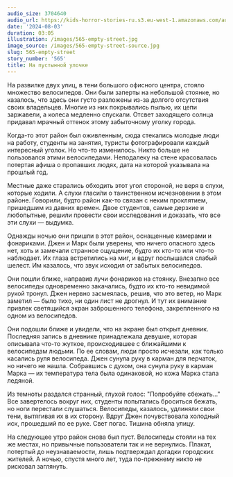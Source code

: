 ```yaml
---
audio_size: 3704640
audio_url: https://kids-horror-stories-ru.s3.eu-west-1.amazonaws.com/audio/565-empty-street.mp3
date: '2024-08-03'
duration: 03:05
illustration: /images/565-empty-street.jpg
image_source: /images/565-empty-street-source.jpg
slug: 565-empty-street
story_number: '565'
title: На пустынной улочке
---
```


На развилке двух улиц, в тени большого офисного центра, стояло множество велосипедов. Они были заперты на небольшой стоянке, но казалось, что здесь они густо разложены из-за долгого отсутствия своих владельцев. Многие из них покрывались пылью, их цепи заржавели, а колеса медленно спускали. Отсвет заходящего солнца придавал мрачный оттенок этому забыточному уголку города.

Когда-то этот район был оживленным, сюда стекались молодые люди на работу, студенты на занятия, туристы фотографировали каждый интересный уголок. Но что-то изменилось. Никто больше не пользовался этими велосипедами. Неподалеку на стене красовалась потертая афиша о пропавших людях, дата на которой указывала на прошлый год.

Местные даже старались обходить этот угол стороной, не веря в слухи, которые ходили. А слухи гласи́ли о таинственном исчезновении в этом районе. Говорили, будто район как-то связан с неким проклятием, пришедшим из давних времен. Двое студентов, самые дерзкие и любопытные, решили провести свои исследования и доказать, что все эти слухи — выдумка.

Однажды ночью они пришли в этот район, оснащенные камерами и фонариками. Джен и Марк были уверены, что ничего опасного здесь нет, хоть и замечали странное ощущение, будто их кто-то или что-то наблюдает. Их глаза встретились на миг, и вдруг послышался слабый шелест. Им казалось, что звук исходил от забытых велосипедов.

Они пошли ближе, направив лучи фонариков на стоянку. Внезапно все велосипеды одновременно закачались, будто их кто-то невидимой рукой тронул. Джен нервно засмеялась, решив, что это ветер, но Марк заметил — было тихо, ни один лист не дрогнул. И тут их внимание привлек светящийся экран заброшенного телефона, закрепленного на одном из велосипедов.

Они подошли ближе и увидели, что на экране был открыт дневник. Последняя запись в дневнике принадлежала девушке, которая описывала что-то жуткое, происходившее с ближайшими к велосипедам людьми. По ее словам, люди просто исчезали, как только касались руля велосипеда. Джен сунула руку в карман для перчаток, но ничего не нашла. Собравшись с духом, она сунула руку в карман Марка — их температура тела была одинаковой, но кожа Марка стала ледяной.

Из темноты раздался странный, глухой голос: "Попробуйте сбежать..." Все завертелось вокруг них, студенты попытались броситься бежать, но ноги перестали слушаться. Велосипеды, казалось, удлиняли свои тени, вытягивая их в их сторону. Вдруг Джен почувствовала холодный иск, прошедший по ее руке. Свет погас. Тишина обняла улицу.

На следующее утро район снова был пуст. Велосипеды стояли на тех же местах, но привычные пользователи так и не вернулись. Плакат, потертый до неузнаваемости, лишь подтверждал догадки городских жителей. А ночью, спустя много лет, туда по-прежнему никто не рисковал заглянуть.